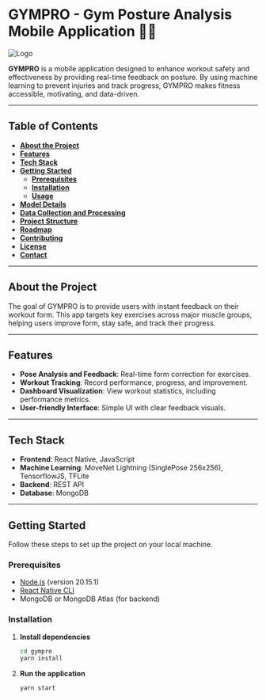 # **GYMPRO - Gym Posture Analysis Mobile Application** 📱💪

![Logo](path/to/logo.png)

**GYMPRO** is a mobile application designed to enhance workout safety and effectiveness by providing real-time feedback on posture. By using machine learning to prevent injuries and track progress, GYMPRO makes fitness accessible, motivating, and data-driven.

---

## **Table of Contents**
- [**About the Project**](#about-the-project)
- [**Features**](#features)
- [**Tech Stack**](#tech-stack)
- [**Getting Started**](#getting-started)
  - [**Prerequisites**](#prerequisites)
  - [**Installation**](#installation)
  - [**Usage**](#usage)
- [**Model Details**](#model-details)
- [**Data Collection and Processing**](#data-collection-and-processing)
- [**Project Structure**](#project-structure)
- [**Roadmap**](#roadmap)
- [**Contributing**](#contributing)
- [**License**](#license)
- [**Contact**](#contact)

---

## **About the Project**

The goal of GYMPRO is to provide users with instant feedback on their workout form. This app targets key exercises across major muscle groups, helping users improve form, stay safe, and track their progress.

---

## **Features**

- **Pose Analysis and Feedback**: Real-time form correction for exercises.
- **Workout Tracking**: Record performance, progress, and improvement.
- **Dashboard Visualization**: View workout statistics, including performance metrics.
- **User-friendly Interface**: Simple UI with clear feedback visuals.

---

## **Tech Stack**

- **Frontend**: React Native, JavaScript
- **Machine Learning**: MoveNet Lightning (SinglePose 256x256), TensorflowJS, TFLite
- **Backend**: REST API
- **Database**: MongoDB

---

## **Getting Started**

Follow these steps to set up the project on your local machine.

### **Prerequisites**

- [Node.js](https://nodejs.org/) (version 20.15.1)
- [React Native CLI](https://reactnative.dev/docs/environment-setup)
- MongoDB or MongoDB Atlas (for backend)

### **Installation**

1. **Install dependencies**
   ```bash
   cd gympro
   yarn install

2. **Run the application**
   ```bash
   yarn start
